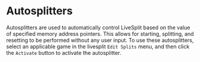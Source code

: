 # Autosplitters

Autosplitters are used to automatically control LiveSplit based on the value of specified memory address pointers. This allows for starting, splitting, and resetting to be performed without any user input. To use these autosplitters, select an applicable game in the livesplit ```Edit Splits``` menu, and then click the ```Activate``` button to activate the autosplitter.
